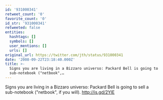 ```yaml
---
id: '931000341'
retweet_count: '0'
favorite_count: '0'
id_str: '931000341'
retweeted: false
entities:
  hashtags: []
  symbols: []
  user_mentions: []
  urls: []
original_url: https://twitter.com/jth/status/931000341
date: '2008-09-22T23:18:40.000Z'
title: >-
  Signs you are living in a Bizzaro universo: Packard Bell is going to sell a
  sub-notebook ("netbook",…
---
```


Signs you are living in a Bizzaro universo: Packard Bell is going to sell a sub-notebook ("netbook", if you will). http://is.gd/2YIE